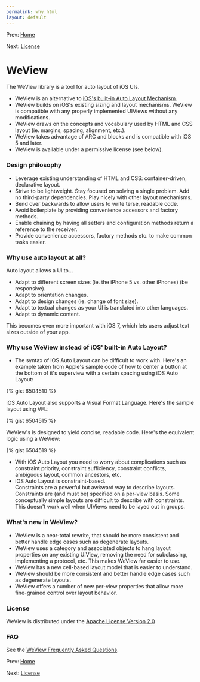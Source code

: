 ```yaml
---
permalink: why.html
layout: default
---
```


Prev\: [Home](index.html)

Next\: [License](License.html)

<!-- TEMPLATE START -->

WeView
=======

The WeView library is a tool for auto layout of iOS UIs. 

* WeView is an alternative to [iOS's built-in Auto Layout Mechanism](https://developer.apple.com/library/ios/documentation/UserExperience/Conceptual/AutolayoutPG/Articles/Introduction.html).
* WeView builds on iOS's existing sizing and layout mechanisms.  WeView is compatible with any properly implemented UIViews without any modifications.
* WeView draws on the concepts and vocabulary used by HTML and CSS layout (ie. margins, spacing, alignment, etc.).
* WeView takes advantage of ARC and blocks and is compatible with iOS 5 and later.
* WeView is available under a permissive license (see below).


### Design philosophy

* Leverage existing understanding of HTML and CSS: container-driven, declarative layout.
* Strive to be lightweight. Stay focused on solving a single problem. Add no third-party dependencies. Play nicely with other layout mechanisms.
* Bend over backwards to allow users to write terse, readable code. 
* Avoid boilerplate by providing convenience accessors and factory methods.
* Enable chaining by having all setters and configuration methods return a reference to the receiver.
* Provide convenience accessors, factory methods etc. to make common tasks easier. 


### Why use auto layout at all?

Auto layout allows a UI to...

* Adapt to different screen sizes (ie. the iPhone 5 vs. other iPhones) (be responsive).
* Adapt to orientation changes.
* Adapt to design changes (ie. change of font size).
* Adapt to textual changes as your UI is translated into other languages.
* Adapt to dynamic content.

This becomes even more important with iOS 7, which lets users adjust text sizes outside of your app.


### Why use WeView instead of iOS' built-in Auto Layout?

* The syntax of iOS Auto Layout can be difficult to work with.
Here's an example taken from Apple's sample code of how to center a button at the bottom of it's
superview with a certain spacing using iOS Auto Layout:

{% gist 6504510 %}

iOS Auto Layout also supports a Visual Format Language.  Here's the sample layout using VFL:

{% gist 6504515 %}

WeView's is designed to yield concise, readable code. Here's the equivalent logic using a WeView:

{% gist 6504519 %}

* With iOS Auto Layout you need to worry about complications such as constraint priority, constraint sufficiency, constraint conflicts, ambiguous layout, common ancestors, etc.
* iOS Auto Layout is constraint-based.  
Constraints are a powerful but awkward way to describe layouts.
Constraints are (and must be) specified on a per-view basis.
Some conceptually simple layouts are difficult to describe with constraints.
This doesn't work well when UIViews need to be layed out in groups.


### What's new in WeView?

* WeView is a near-total rewrite, that should be more consistent and better handle edge cases such
  as degenerate layouts.
* WeView uses a category and associated objects to hang layout properties on any existing UIView,
  removing the need for subclassing, implementing a protocol, etc.  This makes WeView far easier to
  use.
* WeView has a new cell-based layout model that is easier to understand.
* WeView should be more consistent and better handle edge cases such as degenerate layouts.
* WeView offers a number of new per-view properties that allow more fine-grained control over 
   layout behavior.


### License

WeView is distributed under the [Apache License Version 2.0](LICENSE)

### FAQ

See the [WeView Frequently Asked Questions](FAQ.md).

<!-- TEMPLATE END -->

Prev\: [Home](index.html)

Next\: [License](License.html)
